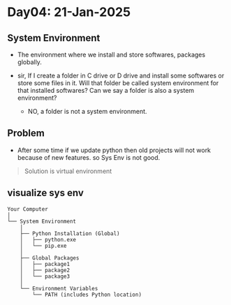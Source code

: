 # Day04: 21-Jan-2025

## System Environment

- The environment where we install and store softwares, packages globally.

- sir, If I create a folder in C drive or D drive and install some softwares or store some files in it. Will that folder be called system environment for that installed softwares? Can we say a folder is also a system environment?
    
    - NO, a folder is not a system environment.

## Problem

- After some time if we update python then old projects will not work because of new features. so Sys Env is not good.

> Solution is virtual environment

## visualize sys env 

```
Your Computer
│
└── System Environment
    │
    ├── Python Installation (Global)
    │   ├── python.exe
    │   └── pip.exe
    │
    ├── Global Packages
    │   ├── package1
    │   ├── package2
    │   └── package3
    │
    └── Environment Variables
        └── PATH (includes Python location)
```